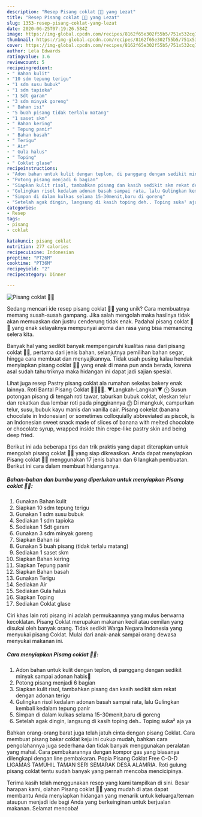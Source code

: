 ```yaml
---
description: "Resep Pisang coklat 🍌🍫 yang Lezat"
title: "Resep Pisang coklat 🍌🍫 yang Lezat"
slug: 1353-resep-pisang-coklat-yang-lezat
date: 2020-06-25T07:19:26.584Z
image: https://img-global.cpcdn.com/recipes/8162f65e302f55b5/751x532cq70/pisang-coklat-🍌🍫-foto-resep-utama.jpg
thumbnail: https://img-global.cpcdn.com/recipes/8162f65e302f55b5/751x532cq70/pisang-coklat-🍌🍫-foto-resep-utama.jpg
cover: https://img-global.cpcdn.com/recipes/8162f65e302f55b5/751x532cq70/pisang-coklat-🍌🍫-foto-resep-utama.jpg
author: Lela Edwards
ratingvalue: 3.6
reviewcount: 5
recipeingredient:
- " Bahan kulit"
- "10 sdm tepung terigu"
- "1 sdm susu bubuk"
- "1 sdm tapioka"
- "1 Sdt garam"
- "3 sdm minyak goreng"
- " Bahan isi"
- "5 buah pisang tidak terlalu matang"
- "1 saset skm"
- " Bahan kering"
- " Tepung panir"
- " Bahan basah"
- " Terigu"
- " Air"
- " Gula halus"
- " Toping"
- " Coklat glase"
recipeinstructions:
- "Adon bahan untuk kulit dengan teplon, di panggang dengan sedikit minyak sampai adonan habis🤭"
- "Potong pisang menjadi 6 bagian"
- "Siapkan kulit risol, tambahkan pisang dan kasih sedikit skm rekat dengan adonan terigu"
- "Gulingkan risol kedalam adonan basah sampai rata, lalu Gulingkan kembali kedalam tepung panir"
- "Simpan di dalam kulkas selama 15-30menit,baru di goreng"
- "Setelah agak dingin, langsung di kasih toping deh.. Toping suka² aja ya"
categories:
- Resep
tags:
- pisang
- coklat

katakunci: pisang coklat 
nutrition: 277 calories
recipecuisine: Indonesian
preptime: "PT26M"
cooktime: "PT36M"
recipeyield: "2"
recipecategory: Dinner

---
```



![Pisang coklat 🍌🍫](https://img-global.cpcdn.com/recipes/8162f65e302f55b5/751x532cq70/pisang-coklat-🍌🍫-foto-resep-utama.jpg)

Sedang mencari ide resep pisang coklat 🍌🍫 yang unik? Cara membuatnya memang susah-susah gampang. Jika salah mengolah maka hasilnya tidak akan memuaskan dan justru cenderung tidak enak. Padahal pisang coklat 🍌🍫 yang enak selayaknya mempunyai aroma dan rasa yang bisa memancing selera kita.

Banyak hal yang sedikit banyak mempengaruhi kualitas rasa dari pisang coklat 🍌🍫, pertama dari jenis bahan, selanjutnya pemilihan bahan segar, hingga cara membuat dan menyajikannya. Tidak usah pusing kalau hendak menyiapkan pisang coklat 🍌🍫 yang enak di mana pun anda berada, karena asal sudah tahu triknya maka hidangan ini dapat jadi sajian spesial.

Lihat juga resep Pastry pisang coklat ala rumahan sekelas bakery enak lainnya. Roti Bantal Pisang Coklat 🍞🍌🍫🍳. ▼Langkah-Langkah▼ ⓵ Susun potongan pisang di tengah roti tawar, taburkan bubuk coklat, oleskan telur dan rekatkan dua lembar roti pada pinggirannya ⓶ Di mangkuk, campurkan telur, susu, bubuk kayu manis dan vanilla cair. Pisang cokelat (banana chocolate in Indonesian) or sometimes colloquially abbreviated as piscok, is an Indonesian sweet snack made of slices of banana with melted chocolate or chocolate syrup, wrapped inside thin crepe-like pastry skin and being deep fried.


Berikut ini ada beberapa tips dan trik praktis yang dapat diterapkan untuk mengolah pisang coklat 🍌🍫 yang siap dikreasikan. Anda dapat menyiapkan Pisang coklat 🍌🍫 menggunakan 17 jenis bahan dan 6 langkah pembuatan. Berikut ini cara dalam membuat hidangannya.

<!--inarticleads1-->

##### Bahan-bahan dan bumbu yang diperlukan untuk menyiapkan Pisang coklat 🍌🍫:

1. Gunakan  Bahan kulit
1. Siapkan 10 sdm tepung terigu
1. Gunakan 1 sdm susu bubuk
1. Sediakan 1 sdm tapioka
1. Sediakan 1 Sdt garam
1. Gunakan 3 sdm minyak goreng
1. Siapkan  Bahan isi
1. Gunakan 5 buah pisang (tidak terlalu matang)
1. Sediakan 1 saset skm
1. Siapkan  Bahan kering
1. Siapkan  Tepung panir
1. Siapkan  Bahan basah
1. Gunakan  Terigu
1. Sediakan  Air
1. Sediakan  Gula halus
1. Siapkan  Toping
1. Sediakan  Coklat glase


Ciri khas lain roti pisang ini adalah permukaannya yang mulus berwarna kecoklatan. Pisang Coklat merupakan makanan kecil atau cemilan yang disukai oleh banyak orang. Tidak sedikit Warga Negara Indonesia yang menyukai pisang Coklat. Mulai dari anak-anak sampai orang dewasa menyukai makanan ini. 

<!--inarticleads2-->

##### Cara menyiapkan Pisang coklat 🍌🍫:

1. Adon bahan untuk kulit dengan teplon, di panggang dengan sedikit minyak sampai adonan habis🤭
1. Potong pisang menjadi 6 bagian
1. Siapkan kulit risol, tambahkan pisang dan kasih sedikit skm rekat dengan adonan terigu
1. Gulingkan risol kedalam adonan basah sampai rata, lalu Gulingkan kembali kedalam tepung panir
1. Simpan di dalam kulkas selama 15-30menit,baru di goreng
1. Setelah agak dingin, langsung di kasih toping deh.. Toping suka² aja ya


Bahkan orang-orang barat juga telah jatuh cinta dengan pisang Coklat. Cara membuat pisang bakar coklat keju ini cukup mudah, bahkan cara pengolahannya juga sederhana dan tidak banyak menggunakan peralatan yang mahal. Cara pembakarannya dengan kompor gas yang biasanya dilengkapi dengan line pembakaran. Popia Pisang Coklat Free C-O-D LIGAMAS TAMUHIL TAMAN SERI SEMARAK DESA ALAMRIA. Roti gulung pisang coklat tentu sudah banyak yang pernah mencoba mencicipinya. 

Terima kasih telah menggunakan resep yang kami tampilkan di sini. Besar harapan kami, olahan Pisang coklat 🍌🍫 yang mudah di atas dapat membantu Anda menyiapkan hidangan yang menarik untuk keluarga/teman ataupun menjadi ide bagi Anda yang berkeinginan untuk berjualan makanan. Selamat mencoba!
